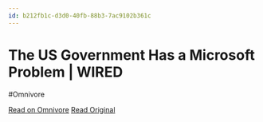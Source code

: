 ```yaml
---
id: b212fb1c-d3d0-40fb-88b3-7ac9102b361c
---
```


# The US Government Has a Microsoft Problem | WIRED
#Omnivore

[Read on Omnivore](https://omnivore.app/me/the-us-government-has-a-microsoft-problem-wired-18ee3bf74d1)
[Read Original](https://www.wired.com/story/the-us-government-has-a-microsoft-problem/)

